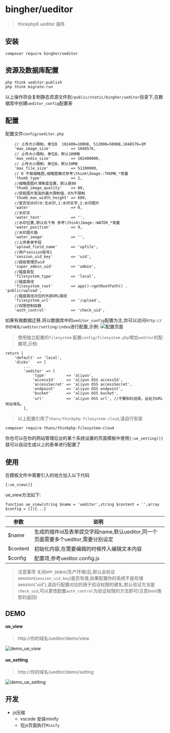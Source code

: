 # bingher/ueditor
> thinkphp6 ueditor 插件

## 安装
```
composer require bingher/ueditor
```

## 资源及数据库配置
```
php think ueditor:publish
php think migrate:run
```
以上操作将会复制静态资源文件到`/public/static/bingher/ueditor`目录下,在数据库中创建`ueditor_config`配置表

## 配置
配置文件`config/ueditor.php`
```
    // 上传大小限制，单位B  102400=100KB, 512000=500KB,1048576=1M
    'max_image_size'         => 1048576,
    // 上传大小限制，单位B，默认100MB
    'max_vedio_size'         => 102400000,
    // 上传大小限制，单位B，默认50MB
    'max_file_size'          => 51200000,
    // 0 不做缩略图,缩略图模式参考\think\Image::THUMB_*常量
    'thumb_type'             => 1,
    //缩略图图片清晰度设置，默认是80
    'thumb_image_quality'    => 80,
    //获取图片宽高的最大限制值，0为不限制
    'thumb_max_width_height' => 680,
    //是否加水印(0:无水印,1:水印文字,2:水印图片
    'water'                  => 0,
    //水印文
    'water_text'             => '',
    //水印位置,默认右下角 参考\think\Image::WATER_*常量
    'water_position'         => 9,
    //水印图片路
    'water_image'            => '',
    //上传表单字段
    'upload_field_name'      => 'upfile',
    //用户session账号i
    'session_uid_key'        => 'uid',
    //超级管理员uid
    'super_admin_uid'        => 'admin',
    //磁盘类型
    'filesystem_type'        => 'local',
    //磁盘路径
    'filesystem_root'        => app()->getRootPath() . 'public/upload',
    //磁盘路径对应的外部URL路径
    'filesystem_url'         => '/upload',
    //权限控制函数
    'auth_control'           => 'check_uid',
```
如果有做数据迁移,将以数据库中的`ueditor_config`配置为主,你可以访问`http://你的域名/ueditor/setting/index`进行配置,示例:
![配置页面](./assets/images/setting.png)

> 使用独立配置的`filesystem`
配置`config/filesystem.php`增加`ueditor`的配置项,示例:
```
return [
    'default' => 'local',
    'disks'   => [
        ...
        'ueditor' => [
            'type'         => 'aliyun',
            'accessId'     => 'aliyun OSS accessId',
            'accessSecret' => 'aliyun OSS accessSecret',
            'endpoint'     => 'aliyun OSS endpoint',
            'bucket'       => 'aliyun OSS bucket',
            'url'          => 'aliyun OSS url', //不要斜杠结尾，此处为URL地址域名。
        ],
```
> 以上配置引用了`thans/thinkphp-filesystem-cloud`,请自行安装
```
composer require thans/thinkphp-filesystem-cloud
```


你也可以在你的网站管理后台的某个系统设置的页面模板中使用`{:ue_setting()}`就可以自动生成以上的表单进行配置了


## 使用
在模板文件中需要引入的地方加入以下代码
```
{:ue_view()}
```
ue_view方法如下:
```
function ue_view(string $name = 'ueditor',string $content = '',array $config = []){...}
```
|参数|说明|
|-|-|
|$name|生成的插件id及表单提交字段name,默认ueditor,同一个页面需要多个ueditor,需要分别设定|
|$content|初始化内容,在需要编辑的时候传入编辑文本内容|
|$config|配置项,参考ueditor.config.js|

> 注意事项
关闭`APP_DEBUG`(生产环境)后,默认会验证session(`session_uid_key`)是否有值,如果配置你的系统不是存储session('uid'),请自行配置对应的用于验证权限的键名,默认验证方法是`check_uid`,可以更改配置`auth_control`为验证权限的方法即可(注意bool类型的返回)

## DEMO
#### ue_view
> http://你的域名/ueditor/demo/view

![demo_ue_view](./assets/images/demo_ue_view.png)

#### ue_setting
> http://你的域名/ueditor/demo/setting

![demo_ue_setting](./assets/images/demo_ue_setting.png)

## 开发
- js压缩
    - vscode 安装minify
    - 在js页面执行`Minify`
